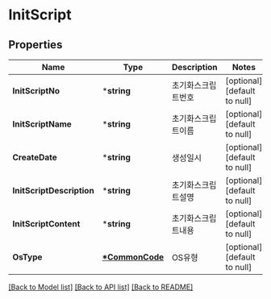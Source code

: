 # InitScript

## Properties
Name | Type | Description | Notes
------------ | ------------- | ------------- | -------------
**InitScriptNo** | ***string** | 초기화스크립트번호 | [optional] [default to null]
**InitScriptName** | ***string** | 초기화스크립트이름 | [optional] [default to null]
**CreateDate** | ***string** | 생성일시 | [optional] [default to null]
**InitScriptDescription** | ***string** | 초기화스크립트설명 | [optional] [default to null]
**InitScriptContent** | ***string** | 초기화스크립트내용 | [optional] [default to null]
**OsType** | **[*CommonCode](CommonCode.md)** | OS유형 | [optional] [default to null]

[[Back to Model list]](../README.md#documentation-for-models) [[Back to API list]](../README.md#documentation-for-api-endpoints) [[Back to README]](../README.md)


